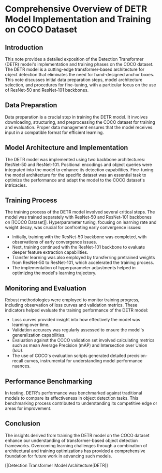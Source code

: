 # Comprehensive Overview of DETR Model Implementation and Training on COCO Dataset

## Introduction
This note provides a detailed exposition of the Detection Transformer (DETR) model's implementation and training phases on the COCO dataset. The DETR model is a cutting-edge transformer-based architecture for object detection that eliminates the need for hand-designed anchor boxes. This note discusses initial data preparation steps, model architecture selection, and procedures for fine-tuning, with a particular focus on the use of ResNet-50 and ResNet-101 backbones.

## Data Preparation
Data preparation is a crucial step in training the DETR model. It involves downloading, structuring, and preprocessing the COCO dataset for training and evaluation. Proper data management ensures that the model receives input in a compatible format for efficient learning.

## Model Architecture and Implementation
The DETR model was implemented using two backbone architectures: ResNet-50 and ResNet-101. Positional encodings and object queries were integrated into the model to enhance its detection capabilities. Fine-tuning the model architecture for the specific dataset was an essential task to optimize the performance and adapt the model to the COCO dataset's intricacies.

## Training Process
The training process of the DETR model involved several critical steps. The model was trained separately with ResNet-50 and ResNet-101 backbones on [[COCO Dataset]]. Hyperparameter tuning, focusing on learning rate and weight decay, was crucial for confronting early convergence issues:

- Initially, training with the ResNet-50 backbone was completed, with observations of early convergence issues.
- Next, training continued with the ResNet-101 backbone to evaluate deeper feature extraction capabilities.
- Transfer learning was also employed by transferring pretrained weights from ResNet-50 to ResNet-101, which accelerated the training process.
- The implementation of hyperparameter adjustments helped in optimizing the model's learning trajectory.

## Monitoring and Evaluation
Robust methodologies were employed to monitor training progress, including observation of loss curves and validation metrics. These indicators helped evaluate the training performance of the DETR model:

- Loss curves provided insight into how effectively the model was learning over time.
- Validation accuracy was regularly assessed to ensure the model's generalization capabilities.
- Evaluation against the COCO validation set involved calculating metrics such as mean Average Precision (mAP) and Intersection over Union (IoU).
- The use of COCO's evaluation scripts generated detailed precision-recall curves, instrumental for understanding model performance nuances.

## Performance Benchmarking
In testing, DETR's performance was benchmarked against traditional models to compare its effectiveness in object detection tasks. This benchmarking process contributed to understanding its competitive edge or areas for improvement.

## Conclusion
The insights derived from training the DETR model on the COCO dataset enhance our understanding of transformer-based object detection frameworks. Overcoming learning challenges through a combination of architectural and training optimizations has provided a comprehensive foundation for future work in advancing such models.

[[Detection Transformer Model Architecture|DETR]]
